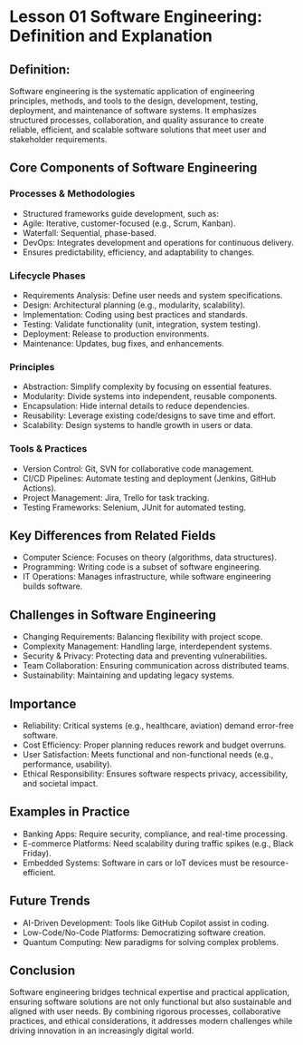 # Lesson 01 Software Engineering: Definition and Explanation

## Definition:
Software engineering is the systematic application of engineering principles, methods, and tools to the design, development, testing, deployment, and maintenance of software systems. It emphasizes structured processes, collaboration, and quality assurance to create reliable, efficient, and scalable software solutions that meet user and stakeholder requirements.

## Core Components of Software Engineering

### Processes & Methodologies
- Structured frameworks guide development, such as:
- Agile: Iterative, customer-focused (e.g., Scrum, Kanban).
- Waterfall: Sequential, phase-based.
- DevOps: Integrates development and operations for continuous delivery.
- Ensures predictability, efficiency, and adaptability to changes.

### Lifecycle Phases
- Requirements Analysis: Define user needs and system specifications.
- Design: Architectural planning (e.g., modularity, scalability).
- Implementation: Coding using best practices and standards.
- Testing: Validate functionality (unit, integration, system testing).
- Deployment: Release to production environments.
- Maintenance: Updates, bug fixes, and enhancements.

### Principles
- Abstraction: Simplify complexity by focusing on essential features.
- Modularity: Divide systems into independent, reusable components.
- Encapsulation: Hide internal details to reduce dependencies.
- Reusability: Leverage existing code/designs to save time and effort.
- Scalability: Design systems to handle growth in users or data.

### Tools & Practices
- Version Control: Git, SVN for collaborative code management.
- CI/CD Pipelines: Automate testing and deployment (Jenkins, GitHub Actions).
- Project Management: Jira, Trello for task tracking.
- Testing Frameworks: Selenium, JUnit for automated testing.

## Key Differences from Related Fields
- Computer Science: Focuses on theory (algorithms, data structures).
- Programming: Writing code is a subset of software engineering.
- IT Operations: Manages infrastructure, while software engineering builds software.

## Challenges in Software Engineering
- Changing Requirements: Balancing flexibility with project scope.
- Complexity Management: Handling large, interdependent systems.
- Security & Privacy: Protecting data and preventing vulnerabilities.
- Team Collaboration: Ensuring communication across distributed teams.
- Sustainability: Maintaining and updating legacy systems.

## Importance
- Reliability: Critical systems (e.g., healthcare, aviation) demand error-free software.
- Cost Efficiency: Proper planning reduces rework and budget overruns.
- User Satisfaction: Meets functional and non-functional needs (e.g., performance, usability).
- Ethical Responsibility: Ensures software respects privacy, accessibility, and societal impact.

## Examples in Practice
- Banking Apps: Require security, compliance, and real-time processing.
- E-commerce Platforms: Need scalability during traffic spikes (e.g., Black Friday).
- Embedded Systems: Software in cars or IoT devices must be resource-efficient.

## Future Trends
- AI-Driven Development: Tools like GitHub Copilot assist in coding.
- Low-Code/No-Code Platforms: Democratizing software creation.
- Quantum Computing: New paradigms for solving complex problems.

## Conclusion
Software engineering bridges technical expertise and practical application, ensuring software solutions are not only functional but also sustainable and aligned with user needs. By combining rigorous processes, collaborative practices, and ethical considerations, it addresses modern challenges while driving innovation in an increasingly digital world.
